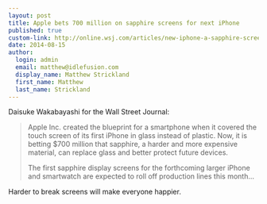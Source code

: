 ```yaml
--- 
layout: post
title: Apple bets 700 million on sapphire screens for next iPhone
published: true
custom-link: http://online.wsj.com/articles/new-iphone-a-sapphire-screen-and-a-higher-cost-1408042296
date: 2014-08-15
author:
  login: admin
  email: matthew@idlefusion.com
  display_name: Matthew Strickland
  first_name: Matthew
  last_name: Strickland
---
```

 Daisuke Wakabayashi for the Wall Street Journal:

> Apple Inc. created the blueprint for a smartphone when it covered the touch screen of its first iPhone in glass instead of plastic. Now, it is betting $700 million that sapphire, a harder and more expensive material, can replace glass and better protect future devices.
>
> The first sapphire display screens for the forthcoming larger iPhone and smartwatch are expected to roll off production lines this month...

Harder to break screens will make everyone happier.
